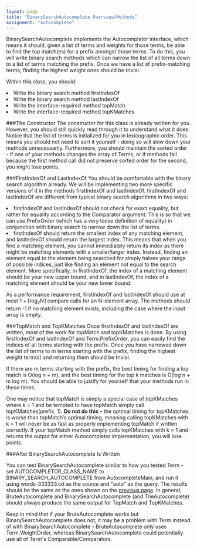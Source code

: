 ```yaml
---
layout: page
title: "BinarySearchAutocomplete Overview/Methods"
assignment: "autocomplete"
---
```


BinarySearchAutocomplete implements the Autocompletor interface, which means it should, given a list of terms and weights for those terms, be able to find the top match(es) for a prefix amongst those terms. To do this, you will write binary search methods which can narrow the list of all terms down to a list of terms matching the prefix. Once we have a list of prefix-matching terms, finding the highest weight ones should be trivial.

Within this class, you should:
<li>Write the binary search method firstIndexOf</li>
<li>Write the binary search method lastIndexOf</li>
<li>Write the interface-required method topMatch </li>
<li>Write the interface-required method topKMatches</li>

###The Constructor
The constructor for this class is already written for you. However, you should still quickly read through it to understand what it does. Notice that the list of terms is initialized for you in lexicographic order. This means you should not need to sort it yourself - doing so will slow down your methods unnecessarily. Furthermore, you should maintain the sorted order - if one of your methods changes the array of Terms, or if methods fail because the first method call did not preserve sorted order for the second, you might lose points.

###FirstIndexOf and LastIndexOf
You should be comfortable with the binary search algorithm already. We will be implementing two more specific versions of it in the methods firstIndexOf and lastIndexOf. firstIndexOf and lastIndexOf are different from typical binary search algorithms in two ways: 
<li>firstIndexOf and lastIndexOf should not check for exact equality, but rather for equality according to the Comparator argument. This is so that we can use PrefixOrder (which has a very loose definition of equality) in conjunction with binary search to narrow down the list of terms.</li>
<li>firstIndexOf should return the smallest index of any matching element, and lastIndexOf should return the largest index. This means that when you find a matching element, you cannot immediately return its index as there might be matching elements with a smaller/larger index. Instead, finding an element equal to the element being searched for simply halves your range of possible indices, just like finding an element not equal to the search element. More specifically, in firstIndexOf, the index of a matching element should be your new upper bound, and in lastIndexOf, the index of a matching element should be your new lower bound.</li>

As a performance requirement, firstIndexOf and lastIndexOf should use at most 1 + ⌈log<sub>2</sub>N⌉ compare calls for an N-element array. The methods should return -1 if no matching element exists, including the case where the input array is empty. 

###TopMatch and TopKMatches
Once firstIndexOf and lastIndexOf are written, most of the work for topMatch and topKMatches is done. By using firstIndexOf and lastIndexOf and Term.PrefixOrder, you can easily find the indices of all terms starting with the prefix. Once you have narrowed down the list of terms to m terms starting with the prefix, finding the highest weight term(s) and returning them should be trivial. 

If there are m terms starting with the prefix, the best timing for finding a top match is O(log n + m), and the best timing for the top k matches is O(log n + m log m). You should be able to justify for yourself that your methods run in these times.

One may notice that topMatch is simply a special case of topKMatches where k = 1 and be tempted to have topMatch simply call topKMatches(prefix, 1). **Do not do this** – the optimal timing for topKMatches is worse than topMatch’s optimal timing, meaning calling topKMatches with k = 1 will never be as fast as properly implementing topMatch if written correctly. If your topMatch method simply calls topKMatches with k = 1 and returns the output for either Autocompletor implementation, you will lose points. 

###After BinarySearchAutocomplete Is Written

You can test BinarySearchAutocomplete similar to how you tested Term - set AUTOCOMPLETOR\_CLASS\_NAME to BINARY\_SEARCH\_AUTOCOMPLETE from AutocompleteMain, and run it using words-333333.txt as the source and "auto" as the query. The results should be the same as the ones shown on the [previous page](/autocomplete/2-term-java.html). In general, BruteAutocomplete and BinarySearchAutocomplete (and TrieAutocomplete) should always produce the same output for TopMatch and TopKMatches.

Keep in mind that if your BruteAutocomplete works but BinarySearchAutocomplete does not, it may be a problem with Term instead of with BinarySearchAutocomplete - BruteAutocomplete only uses Term.WeightOrder, whereas BinarySearchAutocomplete could potentially use all of Term's Comparable/Comparators.
